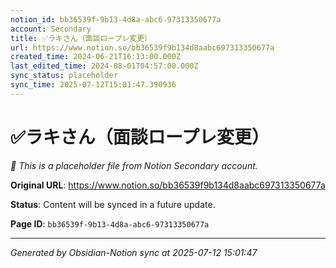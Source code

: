 ```yaml
---
notion_id: bb36539f-9b13-4d8a-abc6-97313350677a
account: Secondary
title: ✅ラキさん（面談ロープレ変更）
url: https://www.notion.so/bb36539f9b134d8aabc697313350677a
created_time: 2024-06-21T16:13:00.000Z
last_edited_time: 2024-08-01T04:57:00.000Z
sync_status: placeholder
sync_time: 2025-07-12T15:01:47.390936
---
```


# ✅ラキさん（面談ロープレ変更）

*🔄 This is a placeholder file from Notion Secondary account.*

**Original URL**: https://www.notion.so/bb36539f9b134d8aabc697313350677a

**Status**: Content will be synced in a future update.

**Page ID**: `bb36539f-9b13-4d8a-abc6-97313350677a`

---

*Generated by Obsidian-Notion sync at 2025-07-12 15:01:47*
